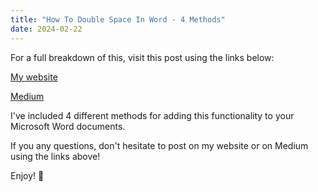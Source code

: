 ```yaml
---
title: "How To Double Space In Word - 4 Methods"
date: 2024-02-22
---
```


For a full breakdown of this, visit this post using the links below:

[My website](https://mharwood.uk/how-to-double-space-in-word-4-methods/)

[Medium](https://it-delinquent.medium.com/how-to-double-space-in-word-4-methods-af8a478c7e39)

I've included 4 different methods for adding this functionality to your Microsoft Word documents. 

If you any questions, don't hesitate to post on my website or on Medium using the links above!

Enjoy! 🎉
